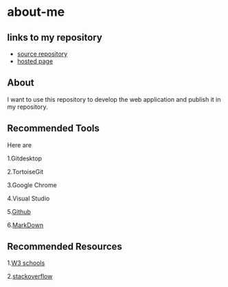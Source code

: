 # about-me

## links to my repository
- [source repository](https://github.com/sushmachanati/about-me)
- [hosted page](https://sushmachanati.github.io/about-me/)

## About

I want to use this repository to develop the web application and publish it in my repository.

##  Recommended Tools

Here are 

1.Gitdesktop

2.TortoiseGit

3.Google Chrome

4.Visual Studio

5.[Github](https://github.com/)

6.[MarkDown](https://www.markdownguide.org/cheat-sheet/)

##  Recommended Resources

1.[W3 schools](https://www.w3schools.com/)

2.[stackoverflow](https://stackoverflow.com/)
